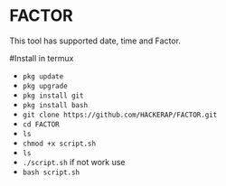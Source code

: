# FACTOR
This tool has supported date, time and Factor. 

#Install in termux
* `pkg update `
* `pkg upgrade `
* `pkg install git`
* `pkg install bash`
* `git clone https://github.com/HACKERAP/FACTOR.git`
* `cd FACTOR`
* `ls`
* `chmod +x script.sh`
* `ls`
* `./script.sh` if not work use
* `bash script.sh`
